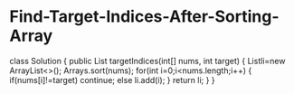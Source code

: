 # Find-Target-Indices-After-Sorting-Array
class Solution {
    public List<Integer> targetIndices(int[] nums, int target) {
        List<Integer>li=new ArrayList<>();
        Arrays.sort(nums);
        for(int i=0;i<nums.length;i++)
        {
            if(nums[i]!=target)
            continue;
            else
            li.add(i);
        }
        return li;
    }
}
